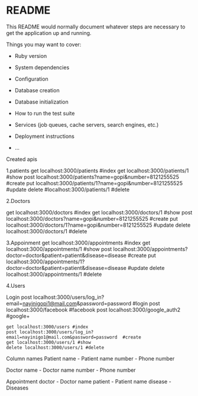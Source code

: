 # README

This README would normally document whatever steps are necessary to get the
application up and running.

Things you may want to cover:

* Ruby version

* System dependencies

* Configuration

* Database creation

* Database initialization

* How to run the test suite

* Services (job queues, cache servers, search engines, etc.)

* Deployment instructions

* ...



Created apis 

1.patients
  get  localhost:3000/patients #index
  get localhost:3000/patients/1   #show
  post localhost:3000/patients?name=gopi&number=8121255525 #create
  put localhost:3000/patients/1?name=gopi&number=8121255525  #update
  delete #localhost:3000/patients/1   #delete

2.Doctors
  
  get localhost:3000/doctors  #index
  get localhost:3000/doctors/1 #show
  post  localhost:3000/doctors?name=gopi&number=8121255525 #create
  put localhost:3000/doctors/1?name=gopi&number=8121255525 #update
  delete localhost:3000/doctors/1 #delete

3.Appoinment
  get localhost:3000/appointments #index
  get  localhost:3000/appointments/1 #show
  post localhost:3000/appointments?doctor=doctor&patient=patient&disease=disease #create
  put localhost:3000/appointments/1?doctor=doctor&patient=patient&disease=disease #update
  delete localhost:3000/appointments/1 #delete

4.Users

  Login
    post localhost:3000/users/log_in?email=nayinigopi1@mail.com&password=password #login
    post localhost:3000/facebook  #facebook 
    post localhost:3000/google_auth2 #google+

    get localhost:3000/users #index
    post localhost:3000/users/log_in?email=nayinigo1@mail.com&password=password  #create
    get localhost:3000/users/1 #show
    delete localhost:3000/users/1 #delete


 Column names
 Patient
 name - Patient name
 number - Phone number

 Doctor
 name - Doctor name
 number - Phone number
 
 Appointment
 doctor - Doctor name
 patient - Patient name
 disease - Diseases